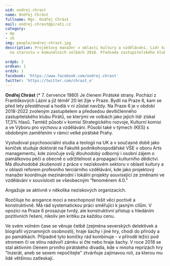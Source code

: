 ```yaml
---
uid: ondrej.chrast
name: Ondřej Chrást
fullname: Mgr. Ondřej Chrást
mail: ondrej.chrast@pirati.cz
category: 
- mp
- zk
img: people/ondrej-chrast.jpg
description: Projektový manažer v oblasti kultury a vzdělávání. Lídr kandidátky a kandidát
  na starostu v komunálních volbách 2018. Předseda zastupitelského klubu Piráti Praha 6. 2. místopředseda místního sdružení.
  
ordp6: 3
ordkan: 1
ordzk: 1
facebook: 'https://www.facebook.com/ondrej.chrast'
twitter: 'https://twitter.com/chrast_o'
---
```

**Ondřej Chrást** (* 7. července 1980) Je členem Pirátské strany. Pochází z Františkových Lázní a již téměř 20 let žije v Praze. Bydlí na Praze 6, kam se před lety přestěhoval a hodlá v ní zůstat navždy. Na Praze 6 je v období 2018-2022 zvoleným zastupitelem a předsedou devítičlenného zastupitelského klubu Pirátů, se kterými ve volbách jako jejich lídr získal 17,3% hlasů. Tamtéž působí v komisi Strategického rozvoje, Kulturní komisi a ve Výboru pro výchovu a vzdělávání. Působí také v týmech (KES) s obdobným zaměřením v rámci velké pirátské Prahy.  

Vystudoval psychosociální studia a teologii na UK a v současné době jako koníček studuje doktorát na Fakultě podnikohospodářské VŠE v oboru Arts managementu, kde zúročuje svůj dlouhodobý odborný i osobní zájem o památkovou péči a obecně o udržitelnost a propagaci kulturního dědictví. Má dlouhodobé zkušenosti z práce v neziskovém sektoru v oblasti kultury a v oblasti reforem profesního terciárního vzdělávání, kde jako projektový manažer koordinuje mezinárodní i lokální projekty související ze změnami ve vzdělávání v souvislosti se všeobecným “fenoménem 4.0.”

Angažuje se aktivně v několika neziskových organizacích. 

Rozčiluje ho arogance moci a neschopnost řešit věci poctivě a konstruktivně. Má rád systematickou práci směřující k jasným cílům. V opozici na Praze 6 prosazuje tvrdý, ale konstruktivní přístup s hledáním pozitivních řešení, nikoliv jen kritiku za každou cenu. 

Ve svém volném čase se věnuje četbě (zejména severských detektivek a biografií významných osobností), hraje šachy i jiné hry, chodí do přírody a po památkách. Případně tyto koníčky rád kombinuje - v přírodě ležící pod stromem či ve stínu nádvoří zámku si čte nebo hraje šachy. V roce 2018 se stal aktivním členem prvního pirátského divadla, kde v mnoha reprízách hry "Inzerát, aneb se sexem nepočítejte" ztvárňuje zajímavou roli, za kterou mu lidé většinou zatleskají.  

